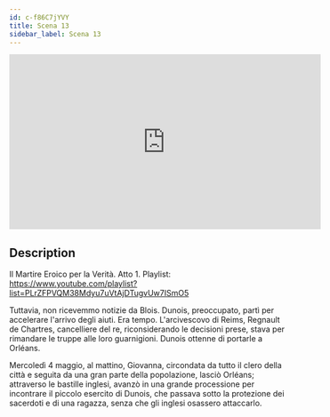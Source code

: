 ```yaml
---
id: c-f86C7jYVY
title: Scena 13
sidebar_label: Scena 13
---
```


<iframe
  width="560"
  height="315"
  src="https://www.youtube.com/embed/c-f86C7jYVY"
  title="YouTube video player"
  frameborder="0"
  allow="accelerometer; autoplay; clipboard-write; encrypted-media; gyroscope; picture-in-picture; web-share"
  referrerpolicy="strict-origin-when-cross-origin"
  allowfullscreen
></iframe>

## Description

Il Martire Eroico per la Verità. Atto 1. 
Playlist: https://www.youtube.com/playlist?list=PLrZFPVQM38Mdyu7uVtAjDTugvUw7ISmO5 

Tuttavia, non ricevemmo notizie da Blois. Dunois, preoccupato, partì per accelerare l'arrivo degli aiuti. Era tempo. L'arcivescovo di Reims, Regnault de Chartres, cancelliere del re, riconsiderando le decisioni prese, stava per rimandare le truppe alle loro guarnigioni. Dunois ottenne di portarle a Orléans.

Mercoledì 4 maggio, al mattino, Giovanna, circondata da tutto il clero della città e seguita da una gran parte della popolazione, lasciò Orléans; attraverso le bastille inglesi, avanzò in una grande processione per incontrare il piccolo esercito di Dunois, che passava sotto la protezione dei sacerdoti e di una ragazza, senza che gli inglesi osassero attaccarlo.
